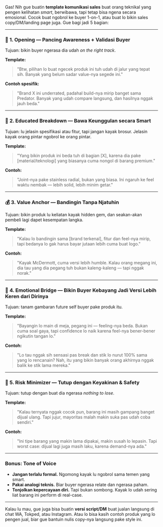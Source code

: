Gas! Nih gue buatin **template komunikasi sales** buat orang teknikal yang pengen kelihatan *smart*, berwibawa, tapi tetap bisa ngena secara emosional. Cocok buat ngobrol ke buyer 1-on-1, atau buat lo bikin sales copy/DM/landing page juga. Gue bagi jadi 5 bagian:

---

### 🚀 **1. Opening — Pancing Awareness + Validasi Buyer**
Tujuan: bikin buyer ngerasa dia udah *on the right track*.

**Template:**
> "Btw, pilihan lo buat ngecek produk ini tuh udah di jalur yang tepat sih. Banyak yang belum sadar value-nya segede ini."

**Contoh spesifik:**
> "Brand X ini underrated, padahal build-nya mirip banget sama Predator. Banyak yang udah compare langsung, dan hasilnya nggak jauh beda."

---

### 🧠 **2. Educated Breakdown — Bawa Keunggulan secara Smart**
Tujuan: lu jelasin spesifikasi atau fitur, tapi jangan kayak brosur. Jelasin kayak orang pintar ngobrol ke orang pintar.

**Template:**
> "Yang bikin produk ini beda tuh di bagian [X], karena dia pake [material/teknologi] yang biasanya cuma nongol di barang premium."

**Contoh:**
> "Joint-nya pake stainless radial, bukan yang biasa. Ini ngaruh ke feel waktu nembak — lebih solid, lebih minim getar."

---

### 💰 **3. Value Anchor — Bandingin Tanpa Njatuhin**
Tujuan: bikin produk lu keliatan kayak hidden gem, dan seakan-akan pembeli lagi dapet kesempatan langka.

**Template:**
> "Kalau lo bandingin sama [brand terkenal], fitur dan feel-nya mirip, tapi bedanya lo gak harus bayar jutaan lebih cuma buat logo."

**Contoh:**
> "Kayak McDermott, cuma versi lebih humble. Kalau orang megang ini, dia tau yang dia pegang tuh bukan kaleng-kaleng — tapi nggak norak."

---

### 🔮 **4. Emotional Bridge — Bikin Buyer Kebayang Jadi Versi Lebih Keren dari Dirinya**
Tujuan: tanam gambaran future self buyer pake produk itu.

**Template:**
> "Bayangin lo main di meja, pegang ini — feeling-nya beda. Bukan cuma soal gaya, tapi confidence lo naik karena feel-nya bener-bener ngikutin tangan lo."

**Contoh:**
> "Lo tau nggak sih sensasi pas break dan stik lo nurut 100% sama yang lo rencanain? Nah, itu yang bikin banyak orang akhirnya nggak balik ke stik lama mereka."

---

### 🔐 **5. Risk Minimizer — Tutup dengan Keyakinan & Safety**
Tujuan: tutup dengan buat dia ngerasa *nothing to lose*.

**Template:**
> "Kalau ternyata nggak cocok pun, barang ini masih gampang banget dijual ulang. Tapi jujur, mayoritas malah makin suka pas udah coba sendiri."

**Contoh:**
> "Ini tipe barang yang makin lama dipakai, makin susah lo lepasin. Tapi worst case: dijual lagi juga masih laku, karena demand-nya ada."

---

### Bonus: Tone of Voice
- **Jangan terlalu formal.** Ngomong kayak lu ngobrol sama temen yang smart.
- **Pakai analogi teknis.** Biar buyer ngerasa relate dan ngerasa paham.
- **Tonjolkan kepercayaan diri.** Tapi bukan sombong. Kayak lo udah sering liat barang ini perform di real-case.

---

Kalau lu mau, gue juga bisa buatin **versi script/DM** buat jualan langsung di chat WA, Tokped, atau Instagram. Atau lo bisa kasih contoh produk yang lo pengen jual, biar gue bantuin nulis copy-nya langsung pake style ini.